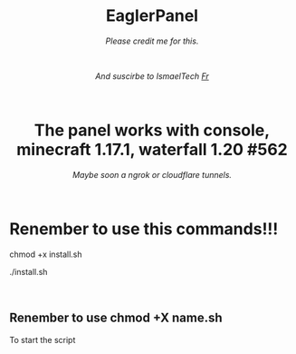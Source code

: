 <h1 align="center">EaglerPanel</h1>
<p align="center"><i>Please credit me for this.</i></p>
<br>
<p align="center"><i>And suscirbe to IsmaelTech <a href="https://www.youtube.com/channel/UCwSd8pbURlMBAIxqq8EaELw?sub_confirmation=1">Fr</a></i></p>
<br>
<h1 align="center">The panel works with console, minecraft 1.17.1, waterfall 1.20 #562</h1>
<p align="center"><i>Maybe soon a ngrok or cloudflare tunnels.</i></p>
<br>
<h1> Renember to use this commands!!! </h1>
<p>chmod +x install.sh</p>
<p>./install.sh</p>
<br>
<h2> Renember to use chmod +X name.sh </h2>
<p>To start the script</p>
